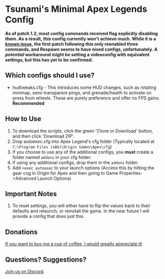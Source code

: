 # Tsunami's Minimal Apex Legends Config

**__As of patch 1.2, most config commands received flag explicitly disabling them. As a result, this config currently won't achieve much. While it is a [known issue](https://www.reddit.com/r/apexlegends/comments/bxbaer/known_issues_post_patch_12/), the first patch following this only reenabled three commands, and Respawn seems to have nixed configs, unfortunately. A *potential* workaround might be setting a videoconfig with equivalent settings, but this has yet to be confirmed.__**

## Which configs should I use?
* hudtweaks.cfg - This introduces some HUD changes, such as rotating minimap, semi-transparent pings, and grenade/health to activate on press from wheels. These are purely preference and offer no FPS gains. **Recommended**

## How to Use
1. To download the scripts, click the green 'Clone or Download' button, and then click 'Download ZIP'.
2. Drop autoexec.cfg into Apex Legend's cfg folder (Typically located at `C:\Program Files (x86)\Origin Games\Apex\cfg`)
3. If you choose to use any of the additional configs, you **must** create a folder named `addons` in your cfg folder.
4. If using any additional configs, drop them in the `addons` folder.
5. Add `+exec autoexec` to your launch options (Access this by hitting the gear cog in Origin for Apex and then going to Game Properties->Advanced Launch Options)

## Important Notes
1. To reset settings, you will either have to flip the values back to their defaults and relaunch, or reinstall the game. In the near future I will provide a config that does just this.

## Donations
[If you want to buy me a cup of coffee, I would greatly appreciate it!](https://www.paypal.me/TsuBTW)

## Questions? Suggestions?
[Join us on Discord](https://discord.gg/2HgNzD9).
